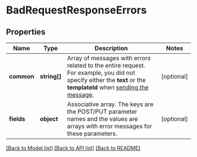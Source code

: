 # BadRequestResponseErrors

## Properties
Name | Type | Description | Notes
------------ | ------------- | ------------- | -------------
**common** | **string[]** | Array of messages with errors related to the entire request. For example, you did not specify either the **text** or the **templateId** when [sending the message](https://docs.textmagic.com/#tag/Outbound-Messages). | [optional] 
**fields** | **object** | Associative array. The keys are the POST/PUT parameter names and the values are arrays with error messages for these parameters. | [optional] 

[[Back to Model list]](../README.md#documentation-for-models) [[Back to API list]](../README.md#documentation-for-api-endpoints) [[Back to README]](../README.md)


